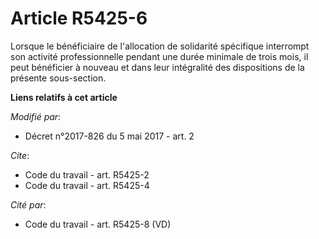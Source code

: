 # Article R5425-6

Lorsque le bénéficiaire de l'allocation de solidarité spécifique interrompt son activité professionnelle pendant une durée
minimale de trois mois, il peut bénéficier à nouveau et dans leur intégralité des dispositions de la présente sous-section.

**Liens relatifs à cet article**

_Modifié par_:

  - Décret n°2017-826 du 5 mai 2017 - art. 2

_Cite_:

  - Code du travail - art. R5425-2
  - Code du travail - art. R5425-4

_Cité par_:

  - Code du travail - art. R5425-8 (VD)
